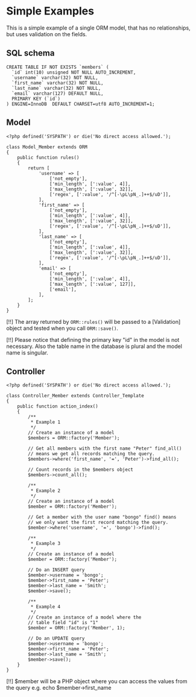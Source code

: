 # Simple Examples

This is a simple example of a single ORM model, that has no relationships, but uses validation on the fields.

## SQL schema

    CREATE TABLE IF NOT EXISTS `members` (
      `id` int(10) unsigned NOT NULL AUTO_INCREMENT,
      `username` varchar(32) NOT NULL,
      `first_name` varchar(32) NOT NULL,
      `last_name` varchar(32) NOT NULL,
      `email` varchar(127) DEFAULT NULL,
      PRIMARY KEY (`id`)
    ) ENGINE=InnoDB  DEFAULT CHARSET=utf8 AUTO_INCREMENT=1;

## Model

    <?php defined('SYSPATH') or die('No direct access allowed.');

    class Model_Member extends ORM
    {
        public function rules()
        {
            return [
                'username' => [
                    ['not_empty'],
                    ['min_length', [':value', 4]],
                    ['max_length', [':value', 32]],
                    ['regex', [':value', '/^[-\pL\pN_.]++$/uD']],
                ],
                'first_name' => [
                    ['not_empty'],
                    ['min_length', [':value', 4]],
                    ['max_length', [':value', 32]],
                    ['regex', [':value', '/^[-\pL\pN_.]++$/uD']],
                ],
                'last_name' => [
                    ['not_empty'],
                    ['min_length', [':value', 4]],
                    ['max_length', [':value', 32]],
                    ['regex', [':value', '/^[-\pL\pN_.]++$/uD']],
                ],
                'email' => [
                    ['not_empty'],
                    ['min_length', [':value', 4]],
                    ['max_length', [':value', 127]],
                    ['email'],
                ],
            ];
        }
    }

[!!] The array returned by `ORM::rules()` will be passed to a [Validation] object and tested when you call `ORM::save()`.

[!!] Please notice that defining the primary key "id" in the model is not necessary. Also the table name in the database is plural and the model name is singular.

## Controller

    <?php defined('SYSPATH') or die('No direct access allowed.');

    class Controller_Member extends Controller_Template
    {
        public function action_index()
        {
            /**
             * Example 1
             */
            // Create an instance of a model
            $members = ORM::factory('Member');

            // Get all members with the first name "Peter" find_all()
            // means we get all records matching the query.
            $members->where('first_name', '=', 'Peter')->find_all();

            // Count records in the $members object
            $members->count_all();

            /**
             * Example 2
             */
            // Create an instance of a model
            $member = ORM::factory('Member');

            // Get a member with the user name "bongo" find() means
            // we only want the first record matching the query.
            $member->where('username', '=', 'bongo')->find();

            /**
             * Example 3
             */
            // Create an instance of a model
            $member = ORM::factory('Member');

            // Do an INSERT query
            $member->username = 'bongo';
            $member->first_name = 'Peter';
            $member->last_name = 'Smith';
            $member->save();

            /**
             * Example 4
             */
            // Create an instance of a model where the
            // table field "id" is "1"
            $member = ORM::factory('Member', 1);

            // Do an UPDATE query
            $member->username = 'bongo';
            $member->first_name = 'Peter';
            $member->last_name = 'Smith';
            $member->save();
        }
    }

[!!] $member will be a PHP object where you can access the values from the query e.g. echo $member->first_name
